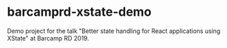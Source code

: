 # barcamprd-xstate-demo
Demo project for the talk "Better state handling for React applications using XState" at Barcamp RD 2019.
